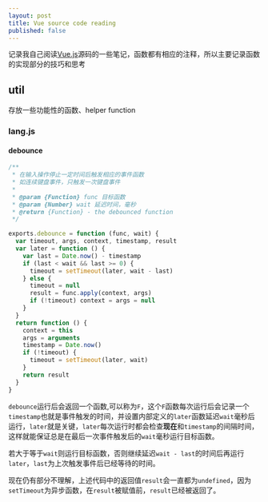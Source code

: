 ```yaml
---
layout: post
title: Vue source code reading
published: false
---
```


记录我自己阅读[Vue.js](vuejs.org)源码的一些笔记，函数都有相应的注释，所以主要记录函数的实现部分的技巧和思考

## util

存放一些功能性的函数、helper function

### lang.js

#### debounce

```js
/**
 * 在输入操作停止一定时间后触发相应的事件函数
 * 如连续键盘事件，只触发一次键盘事件
 *
 * @param {Function} func 目标函数
 * @param {Number} wait 延迟时间，毫秒
 * @return {Function} - the debounced function
 */

exports.debounce = function (func, wait) {
  var timeout, args, context, timestamp, result
  var later = function () {
    var last = Date.now() - timestamp
    if (last < wait && last >= 0) {
      timeout = setTimeout(later, wait - last)
    } else {
      timeout = null
      result = func.apply(context, args)
      if (!timeout) context = args = null
    }
  }
  return function () {
    context = this
    args = arguments
    timestamp = Date.now()
    if (!timeout) {
      timeout = setTimeout(later, wait)
    }
    return result
  }
}
```

`debounce`运行后会返回一个函数,可以称为`F`，这个`F`函数每次运行后会记录一个`timestamp`也就是事件触发的时间，并设置内部定义的`later`函数延迟`wait`毫秒后运行，`later`就是关键，`later`每次运行时都会检查**现在**和`timestamp`的间隔时间，这样就能保证总是在最后一次事件触发后的`wait`毫秒运行目标函数。

若大于等于`wait`则运行目标函数，否则继续延迟`wait - last`的时间后再运行`later`，`last`为上次触发事件后已经等待的时间。

现在仍有部分不理解，上述代码中的返回值`result`会一直都为`undefined`，因为`setTimeout`为异步函数，在`result`被赋值前，`result`已经被返回了。

